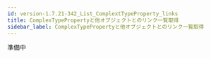 ```yaml
---
id: version-1.7.21-342_List_ComplextTypeProperty_links
title: ComplexTypePropertyと他オブジェクトとのリンク一覧取得
sidebar_label: ComplexTypePropertyと他オブジェクトとのリンク一覧取得
---
```



準備中


